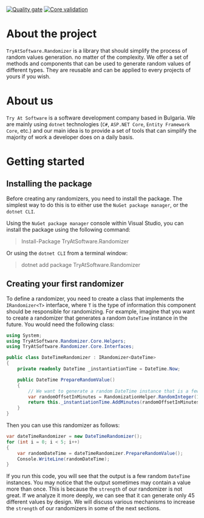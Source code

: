 [![Quality gate](https://sonarcloud.io/api/project_badges/quality_gate?project=TryAtSoftware_Randomizer)](https://sonarcloud.io/dashboard?id=TryAtSoftware_Randomizer)
[![Core validation](https://github.com/TryAtSoftware/Randomizer/actions/workflows/Core%20validation.yml/badge.svg)](https://github.com/TryAtSoftware/Randomizer/actions/workflows/Core%20validation.yml)

# About the project

`TryAtSoftware.Randomizer` is a library that should simplify the process of random values generation. no matter of the complexity.
We offer a set of methods and components that can be used to generate random values of different types. They are reusable and can be applied to every projects of yours if you wish.

# About us

`Try At Software` is a software development company based in Bulgaria. We are mainly using `dotnet` technologies (`C#`, `ASP.NET Core`, `Entity Framework Core`, etc.) and our main idea is to provide a set of tools that can simplify the majority of work a developer does on a daily basis.

# Getting started

## Installing the package

Before creating any randomizers, you need to install the package.
The simplest way to do this is to either use the `NuGet package manager`, or the `dotnet CLI`.

Using the `NuGet package manager` console within Visual Studio, you can install the package using the following command:
> Install-Package TryAtSoftware.Randomizer

Or using the `dotnet CLI` from a terminal window:
> dotnet add package TryAtSoftware.Randomizer

## Creating your first randomizer

To define a randomizer, you need to create a class that implements the `IRandomizer<T>` interface, where `T` is the type of information this component should be responsible for randomizing.
For example, imagine that you want to create a randomizer that generates a random `DateTime` instance in the future.
You would need the following class:

```C#
using System;
using TryAtSoftware.Randomizer.Core.Helpers;
using TryAtSoftware.Randomizer.Core.Interfaces;

public class DateTimeRandomizer : IRandomizer<DateTime>
{
    private readonly DateTime _instantiationTime = DateTime.Now;

    public DateTime PrepareRandomValue()
    {
        // We want to generate a random DateTime instance that is a few minutes ahead of our current time.
        var randomOffsetInMinutes = RandomizationHelper.RandomInteger(15, 60);
        return this._instantiationTime.AddMinutes(randomOffsetInMinutes);
    }
}
```

Then you can use this randomizer as follows:
```C#
var dateTimeRandomizer = new DateTimeRandomizer();
for (int i = 0; i < 5; i++)
{
    var randomDateTime = dateTimeRandomizer.PrepareRandomValue();
    Console.WriteLine(randomDateTime);
}
```

If you run this code, you will see that the output is a few random `DateTime` instances.
You may notice that the output sometimes may contain a value more than once.
This is because the `strength` of our randomizer is not great.
If we analyze it more deeply, we can see that it can generate only 45 different values by design.
We will discuss various mechanisms to increase the `strength` of our randomizers in some of the next sections.


